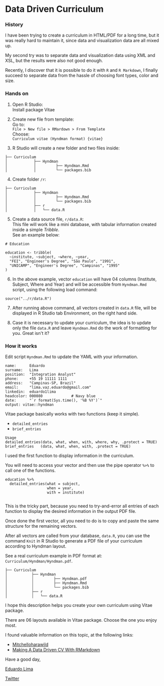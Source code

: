 # Data Driven Curriculum

### History  
I have been trying to create a curriculum in HTML/PDF for a long time, but it was
really hard to maintain it, since data and visualization data are all mixed up.

My second try was to separate data and visualization data using XML and XSL, 
but the results were also not good enough.

Recently, I discover that it is possible to do it with `R` and `R Markdown`, I finally succeed to separate data from the hassle of choosing font types, 
color and size.

### Hands on  

1. Open R Studio:  
  Install package Vitae

1. Create new file from template:  
  Go to:  
  `File > New file > RMardown > From Template`  
  Choose:  
  `Curriculum vitae (Hyndman format) {vitae}`  
  
1. R Studio will create a new folder and two files inside:
  ```
  ├── Curriculum
  │            ├── Hyndman
  │            │         ├── Hyndman.Rmd
  │            │         └── packages.bib
  
  ```

4. Create folder `/r`: 
  ```
  ├── Curriculum
  │            ├── Hyndman
  │            │         ├── Hyndman.Rmd
  │            │         └── packages.bib
  │            ├── r
  │            │   └── data.R
  
  ```

5. Create a data source file, `r/data.R`:  
  This file will work like a mini database, with tabular information created 
  inside a simple *Tribble*.  
  See an example below:  
  ```
  # Education
  
  education <- tribble(
    ~institute, ~subject, ~where, ~year,
    "FEI", "Engineer's Degree", "São Paulo", "1991",
    "UNICAMP", "Engineer's Degree", "Campinas", "1995"
  )
  
  ```
6. In the above example, vector `education` will have 04 columns (Institute, 
Subject, Where and Year) and will be accessible from `Hyndman.Rmd` script, using the following load command:
  ```
  source("../r/data.R")
  
  ```
7. After running above command, all vectors created in `data.R` file, will be displayed in R Studio tab Environment, on the right hand side.

1. Case it is necessary to update your curriculum, the idea is to update only the file `data.R` and leave `Hyndman.Rmd` do the work of formatting for you. Great 
isn't it?

### How it works  

Edit script `Hyndman.Rmd` to update the YAML with your information.

```
name:      Eduardo 
surname:   Lima
position:  "Integration Analyst"
phone:     +55 19 11111 1111
address:   "Campinas-SP, Brazil"
email:     "lima.vaz.eduardo@gmail.com"
linkedin:  eduardo1lima
headcolor: 000080             # Navy blue
date:      "`r format(Sys.time(), '%B %Y')`"
output: vitae::hyndman

```


Vitae package basically works with two functions (keep it simple).

* `detailed_entries` 
* `brief_entries`

```
Usage
detailed_entries(data, what, when, with, where, why, .protect = TRUE)
brief_entries   (data, what, when, with, .protect = TRUE)

```


I used the first function to display information in the curriculum.

You will need to access your vector and then use the pipe operator `%>%` to call 
one of the functions.

```
education %>% 
  detailed_entries(what = subject,
                   when = year,
                   with = institute)
                   
```

This is the tricky part, because you need to try-and-error all entries of
each function to display the desired information in the output PDF file.

Once done the first vector, all you need to do is to copy and paste the same structure for the remaining vectors.


After all vectors are called from your database, `data.R`, you can use the command `Knit` in R Studio to generate a PDF file of your curriculum according to Hyndman layout.

See a real curriculum example in PDF format at: `Curriculum/Hyndman/Hyndman.pdf`.


```
├── Curriculum
│           ├── Hyndman
│           │         ├── Hyndman.pdf
│           │         ├── Hyndman.Rmd
│           │         └── packages.bib
│           ├── r
│           │   └── data.R

```


I hope this description helps you create your own curriculum using Vitae package.

There are 06 layouts available in Vitae package. Choose the one you enjoy most.

I found valuable information on this topic, at the following links:

* [Mitchelloharawild](https://github.com/mitchelloharawild/vitae)  
* [Making A Data Driven CV With RMarkdown](https://www.youtube.com/watch?v=cMlRAiQUdD8)  

Have a good day,

[Eduardo Lima](https://www.linkedin.com/in/eduardo1lima/)

[Twitter](https://twitter.com/Eduardo69564454)
